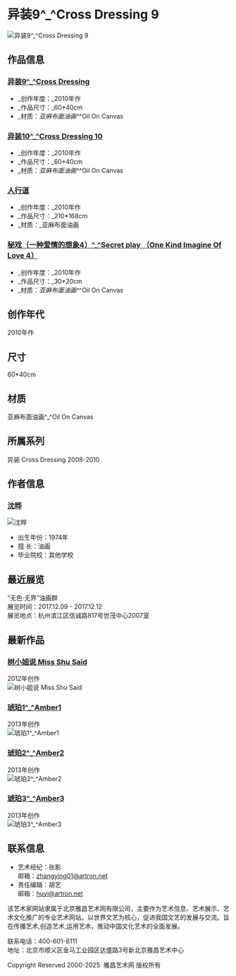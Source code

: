 # 异装9^_^Cross Dressing 9

![异装9^_^Cross Dressing 9](https://img2.artron.net/artist/A0261241/brt026124100131.jpg)

## 作品信息

### [异装9^_^Cross Dressing](https://shenye.artron.net/works_detail_brt026124100131_all)
- _创作年度：_2010年作
- _作品尺寸：_60*40cm
- _材质：_亚麻布面油画^_^Oil On Canvas

### [异装10^_^Cross Dressing 10](https://shenye.artron.net/works_detail_brt026124100132_all)
- _创作年度：_2010年作
- _作品尺寸：_60*40cm
- _材质：_亚麻布面油画^_^Oil On Canvas

### [人行道](https://shenye.artron.net/works_detail_brt026124100137_all)
- _创作年度：_2010年作
- _作品尺寸：_210*168cm
- _材质：_亚麻布面油画

### [秘戏（一种爱情的想象4）^_^Secret play （One Kind Imagine Of Love 4）](https://shenye.artron.net/works_detail_brt026124100193_all)
- _创作年度：_2010年作
- _作品尺寸：_30*20cm
- _材质：_亚麻布面油画^_^Oil On Canvas

## 创作年代
2010年作

## 尺寸
60*40cm

## 材质
亚麻布面油画^_^Oil On Canvas

## 所属系列
异装 Cross Dressing 2008-2010

## 作者信息

### [沈晔](https://shenye.artron.net/)
![沈晔](https://img3.artron.net/artist/A0261241/2012050309250127981.jpg)
- 出生年份：1974年
- 擅 长：油画
- 毕业院校：其他学校

## 最近展览
“无色·无界”油画群  
展览时间：2017.12.09 - 2017.12.12  
展览地点：杭州滨江区信诚路817号世茂中心2007室

## 最新作品

### [树小姐说 Miss Shu Said](https://shenye.artron.net/works_detail_brt026124100226)
2012年创作  
![树小姐说 Miss Shu Said](https://img4.artron.net/artist/A0261241/brt026124100226.jpg)

### [琥珀1^_^Amber1](https://shenye.artron.net/works_detail_brt026124100207)
2013年创作  
![琥珀1^_^Amber1](https://img5.artron.net/artist/A0261241/brt026124100207.jpg)

### [琥珀2^_^Amber2](https://shenye.artron.net/works_detail_brt026124100208)
2013年创作  
![琥珀2^_^Amber2](https://img5.artron.net/artist/A0261241/brt026124100208.jpg)

### [琥珀3^_^Amber3](https://shenye.artron.net/works_detail_brt026124100209)
2013年创作  
![琥珀3^_^Amber3](https://img5.artron.net/artist/A0261241/brt026124100209.jpg)

## 联系信息
- 艺术经纪：张影  
  邮箱：[zhangying01@artron.net](mailto:zhangying01@artron.net)
- 责任编辑：胡艺  
  邮箱：[huyi@artron.net](mailto:huyi@artron.net)

该艺术家网站隶属于北京雅昌艺术网有限公司，主要作为艺术信息、艺术展示、艺术文化推广的专业艺术网站。以世界文艺为核心，促进我国文艺的发展与交流。旨在传播艺术,创造艺术,运用艺术，推动中国文化艺术的全面发展。

联系电话：400-601-8111  
地址：北京市顺义区金马工业园区达盛路3号新北京雅昌艺术中心  

Copyright Reserved 2000-2025  雅昌艺术网 版权所有  

